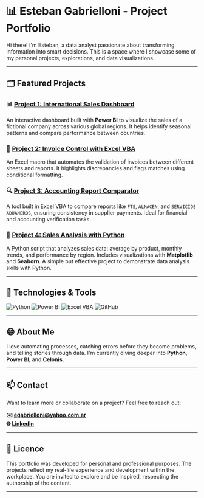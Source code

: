 # 📊 Esteban Gabrielloni - Project Portfolio

Hi there! I'm Esteban, a data analyst passionate about transforming information into smart decisions. This is a space where I showcase some of my personal projects, explorations, and data visualizations.

---

## 🗂️ Featured Projects

### 📊 [Project 1: International Sales Dashboard](Proyecto1.html)
An interactive dashboard built with **Power BI** to visualize the sales of a fictional company across various global regions. It helps identify seasonal patterns and compare performance between countries.

### 🧾 [Project 2: Invoice Control with Excel VBA](Proyecto2.html)
An Excel macro that automates the validation of invoices between different sheets and reports. It highlights discrepancies and flags matches using conditional formatting.

### 🔍 [Project 3: Accounting Report Comparator](Proyecto3.html)
A tool built in Excel VBA to compare reports like `FTS`, `ALMACEN`, and `SERVICIOS ADUANEROS`, ensuring consistency in supplier payments. Ideal for financial and accounting verification tasks.

### 🐍 [Project 4: Sales Analysis with Python](Proyecto4.html)
A Python script that analyzes sales data: average by product, monthly trends, and performance by region. Includes visualizations with **Matplotlib** and **Seaborn**. A simple but effective project to demonstrate data analysis skills with Python.

---

## 🧰 Technologies & Tools

![Python](https://img.shields.io/badge/Python-3776AB?style=for-the-badge&logo=python&logoColor=white)
![Power BI](https://img.shields.io/badge/Power_BI-F2C811?style=for-the-badge&logo=powerbi&logoColor=black)
![Excel VBA](https://img.shields.io/badge/Excel-VBA-217346?style=for-the-badge&logo=microsoft-excel&logoColor=white)
![GitHub](https://img.shields.io/badge/GitHub-181717?style=for-the-badge&logo=github&logoColor=white)

---

## 😄 About Me

I love automating processes, catching errors before they become problems, and telling stories through data. I'm currently diving deeper into **Python**, **Power BI**, and **Celonis**.

---

## 📫 Contact

Want to learn more or collaborate on a project? Feel free to reach out:

**✉️ egabrielloni@yahoo.com.ar**  
**🌐 [LinkedIn](https://www.linkedin.com/in/estebangabriel)**

---

## 📝 Licence

This portfolio was developed for personal and professional purposes. The projects reflect my real-life experience and development within the workplace. You are invited to explore and be inspired, respecting the authorship of the content.

---



